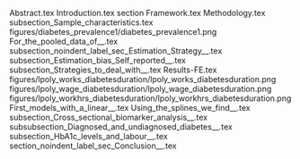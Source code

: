 Abstract.tex
Introduction.tex
section Framework.tex
Methodology.tex
subsection_Sample_characteristics.tex
figures/diabetes_prevalence1/diabetes_prevalence1.png
For_the_pooled_data_of__.tex
subsection_noindent_label_sec_Estimation_Strategy__.tex
subsection_Estimation_bias_Self_reported__.tex
subsection_Strategies_to_deal_with__.tex
Results-FE.tex
figures/lpoly_works_diabetesduration/lpoly_works_diabetesduration.png
figures/lpoly_wage_diabetesduration/lpoly_wage_diabetesduration.png
figures/lpoly_workhrs_diabetesduration/lpoly_workhrs_diabetesduration.png
First_models_with_a_linear__.tex
Using_the_splines_we_find__.tex
subsection_Cross_sectional_biomarker_analysis__.tex
subsubsection_Diagnosed_and_undiagnosed_diabetes__.tex
subsection_HbA1c_levels_and_labour__.tex
section_noindent_label_sec_Conclusion__.tex